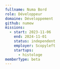 ```yaml
---
fullname: Numa Bord
role: Développeur
domaine: Développement
github: numew
missions:
  - start: 2023-11-06
    end: 2024-11-01
    status: independent
    employer: Scopyleft
    startups:
      - histologe
memberType: beta
---
```

